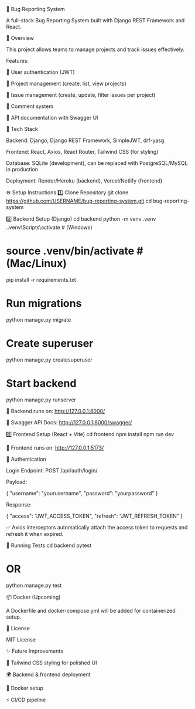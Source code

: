 🐞 Bug Reporting System

A full-stack Bug Reporting System built with Django REST Framework and React.

🚀 Overview

This project allows teams to manage projects and track issues effectively.

Features:

🔑 User authentication (JWT)

📂 Project management (create, list, view projects)

🐛 Issue management (create, update, filter issues per project)

💬 Comment system

📘 API documentation with Swagger UI

📂 Tech Stack

Backend: Django, Django REST Framework, SimpleJWT, drf-yasg

Frontend: React, Axios, React Router, Tailwind CSS (for styling)

Database: SQLite (development), can be replaced with PostgreSQL/MySQL in production

Deployment: Render/Heroku (backend), Vercel/Netlify (frontend)

⚙️ Setup Instructions
1️⃣ Clone Repository
git clone https://github.com/USERNAME/bug-reporting-system.git
cd bug-reporting-system

2️⃣ Backend Setup (Django)
cd backend
python -m venv .venv
.\.venv\Scripts\activate   # (Windows)
# source .venv/bin/activate  # (Mac/Linux)

pip install -r requirements.txt

# Run migrations
python manage.py migrate

# Create superuser
python manage.py createsuperuser

# Start backend
python manage.py runserver


📌 Backend runs on: http://127.0.0.1:8000/

📌 Swagger API Docs: http://127.0.0.1:8000/swagger/

3️⃣ Frontend Setup (React + Vite)
cd frontend
npm install
npm run dev


📌 Frontend runs on: http://127.0.0.1:5173/

🔐 Authentication

Login Endpoint: POST /api/auth/login/

Payload:

{
  "username": "yourusername",
  "password": "yourpassword"
}


Response:

{
  "access": "JWT_ACCESS_TOKEN",
  "refresh": "JWT_REFRESH_TOKEN"
}


✅ Axios interceptors automatically attach the access token to requests and refresh it when expired.

🧪 Running Tests
cd backend
pytest
# OR
python manage.py test

📦 Docker (Upcoming)

A Dockerfile and docker-compose.yml will be added for containerized setup.

📄 License

MIT License

✨ Future Improvements

🎨 Tailwind CSS styling for polished UI

🌍 Backend & frontend deployment

🐳 Docker setup

⚡ CI/CD pipeline
